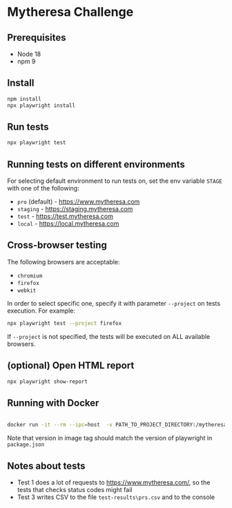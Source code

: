Mytheresa Challenge
===============

Prerequisites
-------------
* Node 18
* npm 9

Install
-------
```bash
npm install 
npx playwright install
```

Run tests
---------

```bash
npx playwright test
```

Running tests on different environments
-------------------

For selecting default environment to run tests on, set the env variable `STAGE` with one of the following: 
* `pro` (default) - https://www.mytheresa.com
* `staging` - https://staging.mytheresa.com
* `test` - https://test.mytheresa.com
* `local` - https://local.mytheresa.com

Cross-browser testing
---------------------

The following browsers are acceptable: 
* `chromium`
* `firefox`
* `webkit`

In order to select specific one, specify it with parameter `--project` on tests execution. For example: 

```bash
npx playwright test --project firefox 
```

If `--project` is not specified, the tests will be executed on ALL available browsers. 

(optional) Open HTML report
----------------
```bash
npx playwright show-report
```

Running with Docker
-------------------
```bash

docker run -it --rm --ipc=host  -v PATH_TO_PROJECT_DIRECTORY:/mytheresa-challenge -w /mytheresa-challenge mcr.microsoft.com/playwright:v1.36.2-jammy npm run test:ci
```
Note that version in image tag should match the version of playwright in `package.json`

Notes about tests
-----------------

* Test 1 does a lot of requests to https://www.mytheresa.com/, so the tests that checks status codes might fail
* Test 3 writes CSV to the file `test-results\prs.csv` and to the console